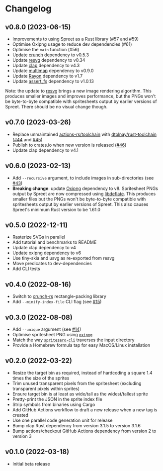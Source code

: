 # Changelog

## v0.8.0 (2023-06-15)

- Improvements to using Spreet as a Rust library (#57 and #59)
- Optimise Oxipng usage to reduce dev dependencies (#61)
- Optimise the `main` function (#56)
- Update [crunch](https://crates.io/crates/crunch) dependency to v0.5.3
- Update [resvg](https://crates.io/crates/resvg) dependency to v0.34
- Update [clap](https://crates.io/crates/clap) dependency to v4.3
- Update [multimap](https://crates.io/crates/multimap) dependency to v0.9.0
- Update [Rayon](https://crates.io/crates/rayon) dependency to v1.7
- Update [assert_fs](https://crates.io/crates/assert_fs) dependency to v1.0.13

Note: the update to [resvg](https://crates.io/crates/resvg) brings a new image rendering algorithm. This produces smaller images and improves performance, but the PNGs won't be byte-to-byte compatible with spritesheets output by earlier versions of Spreet. There should be no visual change though.

## v0.7.0 (2023-03-26)

- Replace unmaintained [actions-rs/toolchain](https://github.com/actions-rs/toolchain) with [dtolnay/rust-toolchain](https://github.com/dtolnay/rust-toolchain) ([#44](https://github.com/flother/spreet/pull/44) and [#45](https://github.com/flother/spreet/pull/45))
- Publish to crates.io when new version is released ([#46](https://github.com/flother/spreet/pull/46))
- Update clap dependency to v4.1

## v0.6.0 (2023-02-13)

- Add `--recursive` argument, to include images in sub-directories (see [#43](https://github.com/flother/spreet/pull/43))
- **Breaking change**: update [Oxipng](https://github.com/shssoichiro/oxipng) dependency to v8. Spritesheet PNGs output by Spreet are now compressed using [libdeflate](https://github.com/ebiggers/libdeflate). This produces smaller files but the PNGs won't be byte-to-byte compatible with spritesheets output by earlier versions of Spreet. This also causes Spreet's minimum Rust version to be 1.61.0

## v0.5.0 (2022-12-11)

- Rasterize SVGs in parallel
- Add tutorial and benchmarks to README
- Update clap dependency to v4
- Update oxipng dependency to v6
- Use tiny-skia and usvg as re-exported from resvg
- Move predicates to dev-dependencies
- Add CLI tests

## v0.4.0 (2022-08-16)

- Switch to [crunch-rs](https://github.com/ChevyRay/crunch-rs) rectangle-packing library
- Add `--minify-index-file` CLI flag (see [#15](https://github.com/flother/spreet/issues/15))

## v0.3.0 (2022-08-08)

- Add `--unique` argument (see [#14](https://github.com/flother/spreet/pull/14))
- Optimise spritesheet PNG using [`oxipng`](https://github.com/shssoichiro/oxipng)
- Match the way [`spritezero-cli`](https://github.com/mapbox/spritezero-cli) traverses the input directory
- Provide a Homebrew formula tap for easy MacOS/Linux installation

## v0.2.0 (2022-03-22)

- Resize the target bin as required, instead of hardcoding a square 1.4 times the size of the sprites
- Trim unused transparent pixels from the spritesheet (excluding transparent pixels within sprites)
- Ensure target bin is at least as wide/tall as the widest/tallest sprite
- Pretty-print the JSON in the sprite index file
- Strip symbols from binaries using Cargo
- Add GitHub Actions workflow to draft a new release when a new tag is created
- Use one parallel code generation unit for release
- Bump clap Rust dependency from version 3.1.5 to version 3.1.6
- Bump actions/checkout GitHub Actions dependency from version 2 to version 3

## v0.1.0 (2022-03-18)

- Initial beta release

